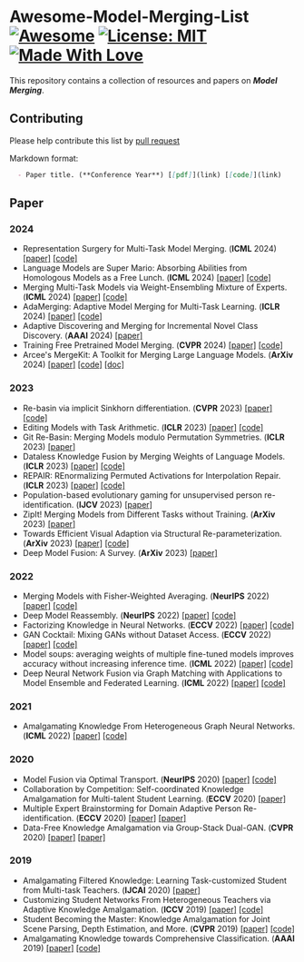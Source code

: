 # Awesome-Model-Merging-List [![Awesome](https://awesome.re/badge.svg)](https://awesome.re) [![License: MIT](https://img.shields.io/badge/License-MIT-green.svg)](https://opensource.org/licenses/MIT) [![Made With Love](https://img.shields.io/badge/Made%20With-Love-red.svg)](https://github.com/chetanraj/awesome-github-badges)

This repository contains a collection of resources and papers on ***Model Merging***.

## Contributing
Please help contribute this list by [pull request](https://github.com/iCGY96/awesome_model_merging_list/pulls)

Markdown format:
```markdown
  - Paper title. (**Conference Year**) [[pdf]](link) [[code]](link)
```

## Paper

### 2024
- Representation Surgery for Multi-Task Model Merging. (**ICML** 2024) [[paper]](https://arxiv.org/pdf/2402.02705) [[code]](https://github.com/EnnengYang/RepresentationSurgery)
- Language Models are Super Mario: Absorbing Abilities from Homologous Models as a Free Lunch. (**ICML** 2024) [[paper]](https://arxiv.org/abs/2311.03099) [[code]](https://github.com/yule-buaa/mergelm)
- Merging Multi-Task Models via Weight-Ensembling Mixture of Experts. (**ICML** 2024) [[paper]](https://arxiv.org/abs/2402.00433) [[code]](https://github.com/tanganke/weight-ensembling_moe)
- AdaMerging: Adaptive Model Merging for Multi-Task Learning. (**ICLR** 2024) [[paper]](https://openreview.net/pdf?id=nZP6NgD3QY) [[code]](https://github.com/EnnengYang/AdaMerging)
- Adaptive Discovering and Merging for Incremental Novel Class Discovery. (**AAAI** 2024) [[paper]](https://arxiv.org/abs/2403.03382)
- Training Free Pretrained Model Merging. (**CVPR** 2024) [[paper]](https://arxiv.org/abs/2403.01753) [[code]](https://github.com/zju-vipa/training_free_model_merging)
- Arcee's MergeKit: A Toolkit for Merging Large Language Models. (**ArXiv** 2024) [[paper]](https://arxiv.org/abs/2403.13257) [[code]](https://github.com/arcee-ai/mergekit) [[doc]](https://docs.google.com/document/d/1_vOftBnrk9NRk5h10UqrfJ5CDih9KBKL61yvrZtVWPE/edit?pli=1)

### 2023
- Re-basin via implicit Sinkhorn differentiation. (**CVPR** 2023) [[paper]](https://arxiv.org/pdf/2212.12042.pdf) [[code]](https://github.com/fagp/sinkhorn-rebasin)
- Editing Models with Task Arithmetic. (**ICLR** 2023) [[paper]](https://arxiv.org/abs/2212.04089) [[code]](https://github.com/mlfoundations/task_vectors)
- Git Re-Basin: Merging Models modulo Permutation Symmetries. (**ICLR** 2023) [[paper]](https://arxiv.org/abs/2209.04836)
- Dataless Knowledge Fusion by Merging Weights of Language Models. (**ICLR** 2023) [[paper]](https://arxiv.org/pdf/2212.09849.pdf) [[code]](https://github.com/bloomberg/dataless-model-merging)
- REPAIR: REnormalizing Permuted Activations for Interpolation Repair. (**ICLR** 2023) [[paper]](https://arxiv.org/pdf/2211.08403.pdf) [[code]](https://github.com/KellerJordan/REPAIR)
- Population-based evolutionary gaming for unsupervised person re-identification. (**IJCV** 2023) [[paper]](https://arxiv.org/abs/2306.05236)
- ZipIt! Merging Models from Different Tasks without Training. (**ArXiv** 2023) [[paper]](https://arxiv.org/abs/2305.03053)
- Towards Efficient Visual Adaption via Structural Re-parameterization. (**ArXiv** 2023) [[paper]](https://arxiv.org/abs/2302.08106) [[code]](https://github.com/luogen1996/repadapter)
- Deep Model Fusion: A Survey. (**ArXiv** 2023) [[paper]](https://arxiv.org/abs/2309.15698)

### 2022
- Merging Models with Fisher-Weighted Averaging. (**NeurIPS** 2022) [[paper]](https://arxiv.org/abs/2111.09832) [[code]](https://github.com/mmatena/model_merging)
- Deep Model Reassembly. (**NeurIPS** 2022) [[paper]](https://arxiv.org/pdf/2210.17409.pdf) [[code]](https://github.com/Adamdad/DeRy)
- Factorizing Knowledge in Neural Networks. (**ECCV** 2022) [[paper]](https://arxiv.org/pdf/2207.03337.pdf) [[code]](https://github.com/Adamdad/KnowledgeFactor)
- GAN Cocktail: Mixing GANs without Dataset Access. (**ECCV** 2022) [[paper]](https://arxiv.org/pdf/2106.03847.pdf) [[code]](https://github.com/omriav/GAN-cocktail)
- Model soups: averaging weights of multiple fine-tuned models improves accuracy without increasing inference time. (**ICML** 2022) [[paper]](https://arxiv.org/abs/2203.05482) [[code]](https://github.com/mlfoundations/model-soups)
- Deep Neural Network Fusion via Graph Matching with Applications to Model Ensemble and Federated Learning. (**ICML** 2022) [[paper]](https://proceedings.mlr.press/v162/liu22k/liu22k.pdf) [[code]](https://github.com/Thinklab-SJTU/GAMF)


### 2021
- Amalgamating Knowledge From Heterogeneous Graph Neural Networks. (**ICML** 2022) [[paper]](https://openaccess.thecvf.com/content/CVPR2021/papers/Jing_Amalgamating_Knowledge_From_Heterogeneous_Graph_Neural_Networks_CVPR_2021_paper.pdf) [[code]](https://github.com/ycjing/AmalgamateGNN.PyTorch)

### 2020
- Model Fusion via Optimal Transport. (**NeurIPS** 2020) [[paper]](https://arxiv.org/pdf/1910.05653.pdf) [[code]](https://github.com/sidak/otfusion)
- Collaboration by Competition: Self-coordinated Knowledge Amalgamation for Multi-talent Student Learning. (**ECCV** 2020) [[paper]](https://www.ecva.net/papers/eccv_2020/papers_ECCV/papers/123510630.pdf)
- Multiple Expert Brainstorming for Domain Adaptive Person Re-identification. (**ECCV** 2020) [[paper]](https://arxiv.org/abs/2007.01546) [[paper]](https://github.com/YunpengZhai/MEB-Net)
- Data-Free Knowledge Amalgamation via Group-Stack Dual-GAN. (**CVPR** 2020) [[paper]](https://openaccess.thecvf.com/content_CVPR_2020/papers/Ye_Data-Free_Knowledge_Amalgamation_via_Group-Stack_Dual-GAN_CVPR_2020_paper.pdf) [[paper]](https://github.com/ycjing/Awesome-Model-Merging/blob/main)

### 2019
- Amalgamating Filtered Knowledge: Learning Task-customized Student from Multi-task Teachers. (**IJCAI** 2020) [[paper]](https://arxiv.org/abs/1905.11569)
- Customizing Student Networks From Heterogeneous Teachers via Adaptive Knowledge Amalgamation. (**ICCV** 2019) [[paper]](https://arxiv.org/pdf/1908.07121.pdf) [[code]](https://github.com/ycjing/Awesome-Model-Merging/blob/main)
- Student Becoming the Master: Knowledge Amalgamation for Joint Scene Parsing, Depth Estimation, and More. (**CVPR** 2019) [[paper]](https://arxiv.org/pdf/1904.10167.pdf) [[code]](https://github.com/zju-vipa/KamalEngine)
- Amalgamating Knowledge towards Comprehensive Classification. (**AAAI** 2019) [[paper]](https://arxiv.org/pdf/1811.02796.pdf) [[code]](https://github.com/zju-vipa/KamalEngine)
